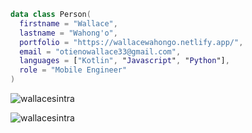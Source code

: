 
```kotlin
data class Person(
  firstname = "Wallace",
  lastname = "Wahong'o",
  portfolio = "https://wallacewahongo.netlify.app/",
  email = "otienowallace33@gmail.com",
  languages = ["Kotlin", "Javascript", "Python"],
  role = "Mobile Engineer"
)
```



<p><img align="center" src="https://github-readme-stats.vercel.app/api/top-langs?username=wallacesintra&show_icons=true&locale=en&layout=compact" alt="wallacesintra" /></p>

<p><img align="center" src="https://github-readme-streak-stats.herokuapp.com/?user=wallacesintra&" alt="wallacesintra" /></p>
